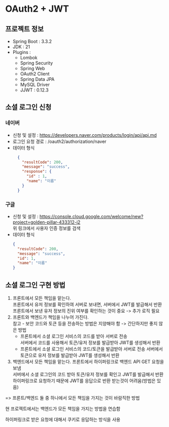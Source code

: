 # OAuth2 + JWT

## 프로젝트 정보

* Spring Boot : 3.3.2
* JDK : 21
* Plugins :
  * Lombok
  * Spring Security
  * Spring Web
  * OAuth2 Client
  * Spring Data JPA
  * MySQL Driver
  * JJWT : 0.12.3

## 소셜 로그인 신청

### 네이버

* 신청 및 설정 : https://developers.naver.com/products/login/api/api.md  
* 로그인 요청 경로 : /oauth2/authorization/naver
* 데이터 형식 
    ```json
      {
        "resultCode": 200,
        "message": "success",
        "response": {
          "id" : 1,
          "name": "이름"
        }
      }
    ```

### 구글

* 신청 및 설정 : https://console.cloud.google.com/welcome/new?project=golden-pillar-433312-j2  
  위 링크에서 사용자 인증 정보를 검색
* 데이터 형식
    ```json
    {
      "resultCode": 200,
      "message": "success",
      "id": 1,
      "name": "이름"
    }
    ```

## 소셜 로그인 구현 방법
1. 프론트에서 모든 책임을 맡는다.  
   프론트에서 유저 정보를 확인하여 서버로 보내면, 서버에서 JWT를 발급해서 반환  
   프론트에서 보낸 유저 정보의 진위 여부를 확인하는 것이 중요 -> 추가 로직 필요
2. 프론트와 백엔드가 책임을 나누어 가진다.  
   참고 - 보안 코드와 토큰 등을 전송하는 방법은 지양해야 함 -> 간단하지만 좋지 않은 방법
   * 프론트에서 소셜 로그인 서비스의 코드를 받아 서버로 전송  
     서버에서 코드를 사용해서 토큰/유저 정보를 발급받아 JWT를 생성해서 반환  
   * 프론트에서 소셜 로그인 서비스의 코드/토큰을 발급받아 서버로 전송
     서버에서 토큰으로 유저 정보를 발급받아 JWT를 생성해서 반환
3. 백엔드에서 모든 책임을 맡는다.
   프론트에서 하이퍼링크로 백엔드 API GET 요청을 보냄  
   서버에서 소셜 로그인의 코드 받아 토큰/유저 정보를 확인고 JWT를 발급해서 반환  
   하이퍼링크로 요청하기 때문에 JWT를 응답으로 반환 받는것이 어려움(방법은 있음)

=> 프론트/백엔드 둘 중 하나에서 모든 책임을 가지는 것이 바람직한 방법

현 프로젝트에서는 백엔드가 모든 책임을 가지는 방법을 연습함

하이퍼링크로 받은 요청에 대해서 쿠키로 응답하는 방식을 사용